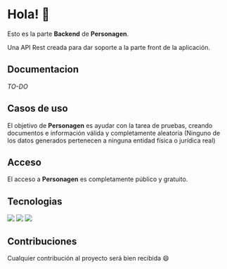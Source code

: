 # Hola! 👋

Esto es la parte **Backend** de **Personagen**. 

Una API Rest creada para dar soporte a la parte front de la aplicación. 

## Documentacion
*TO-DO*

## Casos de uso
El objetivo de **Personagen** es ayudar con la tarea de pruebas, creando documentos e información válida y completamente aleatoria (Ninguno de los datos generados pertenecen a ninguna entidad física o jurídica real)

## Acceso
El acceso a **Personagen** es completamente público y gratuito.

## Tecnologias
![](<https://badgewind.vercel.app/api/-Java?badgeStyle=rounded-full&leftStyle=rounded-full&rightStyle=bg-transparent|font-black|w-12&icon=simple-icons:java&iconStyle=text-(@F77800)|w-5|h-5>)
![](<https://badgewind.vercel.app/api/-Spring?badgeStyle=rounded-full&leftStyle=rounded-full&rightStyle=bg-transparent|font-black|w-14&icon=simple-icons:spring&iconStyle=text-(@2CC40A)|w-5|h-5>)
![](<https://badgewind.vercel.app/api/-Docker?badgeStyle=rounded-full&leftStyle=rounded-full&rightStyle=bg-transparent|font-black|w-16&icon=simple-icons:docker&iconStyle=text-(@3FADFF)|w-5|h-5>)

## Contribuciones
Cualquier contribución al proyecto será bien recibida 😄
